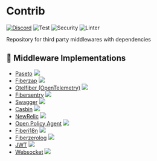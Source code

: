 # Contrib

[![Discord](https://img.shields.io/discord/704680098577514527?style=flat&label=%F0%9F%92%AC%20discord&color=00ACD7)](https://gofiber.io/discord)
![Test](https://github.com/gofiber/contrib/workflows/Tests/badge.svg)
![Security](https://github.com/gofiber/contrib/workflows/Security/badge.svg)
![Linter](https://github.com/gofiber/contrib/workflows/Linter/badge.svg)

Repository for third party middlewares with dependencies

## 📑 Middleware Implementations

* [Paseto](/paseto) <a href="https://github.com/gofiber/contrib/actions?query=workflow%3A%22Tests%22">
  <img src="https://img.shields.io/github/actions/workflow/status/gofiber/contrib/test.yml?branch=main&label=%F0%9F%A7%AA%20&style=flat&color=75C46B">
  </a>
* [Fiberzap](/fiberzap) <a href="https://github.com/gofiber/contrib/actions?query=workflow%3A%22Tests%22">
  <img src="https://img.shields.io/github/actions/workflow/status/gofiber/contrib/test.yml?branch=main&label=%F0%9F%A7%AA%20&style=flat&color=75C46B">
  </a>
* [Otelfiber (OpenTelemetry)](/otelfiber) <a href="https://github.com/gofiber/contrib/actions?query=workflow%3A%22Tests%22">
    <img src="https://img.shields.io/github/actions/workflow/status/gofiber/contrib/test.yml?branch=main&label=%F0%9F%A7%AA%20&style=flat&color=75C46B">
    </a>
* [Fibersentry](/fibersentry) <a href="https://github.com/gofiber/contrib/actions?query=workflow%3A%22Tests%22">
    <img src="https://img.shields.io/github/actions/workflow/status/gofiber/contrib/test.yml?branch=main&label=%F0%9F%A7%AA%20&style=flat&color=75C46B">
    </a>
* [Swagger](/swagger) <a href="https://github.com/gofiber/contrib/actions?query=workflow%3A%22Tests%22">
    <img src="https://img.shields.io/github/actions/workflow/status/gofiber/contrib/test.yml?branch=main&label=%F0%9F%A7%AA%20&style=flat&color=75C46B">
    </a>
* [Casbin](/casbin) <a href="https://github.com/gofiber/contrib/actions?query=workflow%3A%22Tests%22">
    <img src="https://img.shields.io/github/actions/workflow/status/gofiber/contrib/test.yml?branch=main&label=%F0%9F%A7%AA%20&style=flat&color=75C46B">
    </a>
* [NewRelic](/fibernewrelic) <a href="https://github.com/gofiber/contrib/actions?query=workflow%3A%22Tests%22">
    <img src="https://img.shields.io/github/actions/workflow/status/gofiber/contrib/test.yml?branch=main&label=%F0%9F%A7%AA%20&style=flat&color=75C46B">
    </a>
* [Open Policy Agent](/opafiber) <a href="https://github.com/gofiber/contrib/actions?query=workflow%3A%22Tests%22">
    <img src="https://img.shields.io/github/actions/workflow/status/gofiber/contrib/test.yml?branch=main&label=%F0%9F%A7%AA%20&style=flat&color=75C46B">
    </a>
* [Fiberi18n](/fiberi18n) <a href="https://github.com/gofiber/contrib/actions?query=workflow%3A%22Tests%22">
  <img src="https://img.shields.io/github/actions/workflow/status/gofiber/contrib/test.yml?branch=main&label=%F0%9F%A7%AA%20&style=flat&color=75C46B">
  </a>
* [Fiberzerolog](/fiberzerolog) <a href="https://github.com/gofiber/contrib/actions?query=workflow%3A%22Tests%22">
  <img src="https://img.shields.io/github/actions/workflow/status/gofiber/contrib/test.yml?branch=main&label=%F0%9F%A7%AA%20&style=flat&color=75C46B">
  </a>
* [JWT](/jwt) <a href="https://github.com/gofiber/contrib/actions?query=workflow%3A%22Tests%22">
  <img src="https://img.shields.io/github/actions/workflow/status/gofiber/contrib/test.yml?branch=main&label=%F0%9F%A7%AA%20&style=flat&color=75C46B">
  </a>
* [Websocket](/websocket) <a href="https://github.com/gofiber/contrib/actions?query=workflow%3A%22Tests%22">
  <img src="https://img.shields.io/github/actions/workflow/status/gofiber/contrib/test.yml?branch=main&label=%F0%9F%A7%AA%20&style=flat&color=75C46B">
  </a>
